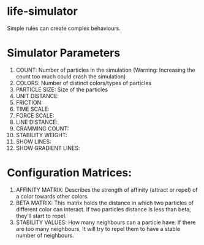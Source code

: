 # life-simulator
Simple rules can create complex behaviours.

# Simulator Parameters
1. COUNT: Number of particles in the simulation (Warning: Increasing the count too much could crash the simulation)
2. COLORS: Number of distinct colors/types of particles
3. PARTICLE SIZE: Size of the particles
4. UNIT DISTANCE:
5. FRICTION:
6. TIME SCALE:
7. FORCE SCALE:
8. LINE DISTANCE:
9. CRAMMING COUNT:
10. STABILITY WEIGHT:
11. SHOW LINES:
12. SHOW GRADIENT LINES:

# Configuration Matrices:
1. AFFINITY MATRIX: Describes the strength of affinity (attract or repel) of a color towards other colors. 
2. BETA MATRIX: This matrix holds the distance in which two particles of different color can interact. If two particles distance is less than beta, they'll start to repel.
3. STABILITY VALUES: How many neighbours can a particle have. If there are too many neighbours, It will try to repel them to have a stable number of neighbours.
